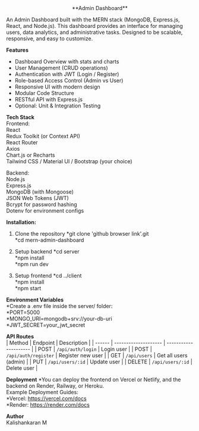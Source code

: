 <div align="center">**Admin Dashboard** </div>
 
An Admin Dashboard built with the MERN stack (MongoDB, Express.js, React, and Node.js). 
This dashboard provides an interface for managing users, data analytics, and administrative tasks. 
Designed to be scalable, responsive, and easy to customize.

**Features**

* Dashboard Overview with stats and charts
* User Management (CRUD operations)
* Authentication with JWT (Login / Register)
* Role-based Access Control (Admin vs User)
* Responsive UI with modern design
* Modular Code Structure
* RESTful API with Express.js
* Optional: Unit & Integration Testing

**Tech Stack**    
Frontend:  
React  
Redux Toolkit (or Context API)  
React Router  
Axios  
Chart.js or Recharts  
Tailwind CSS / Material UI / Bootstrap (your choice)  

Backend:  
Node.js  
Express.js  
MongoDB (with Mongoose)  
JSON Web Tokens (JWT)  
Bcrypt for password hashing  
Dotenv for environment configs  

**Installation:**
1. Clone the repository
*git clone 'github browser link'.git  
*cd mern-admin-dashboard  

2. Setup backend
*cd server  
*npm install  
*npm run dev  

3. Setup frontend
*cd ../client  
*npm install  
*npm start  

**Environment Variables**  
*Create a .env file inside the server/ folder:  
*PORT=5000  
*MONGO_URI=mongodb+srv://your-db-uri  
*JWT_SECRET=your_jwt_secret  

**API Routes**  
| Method | Endpoint             | Description           |
| ------ | -------------------- | --------------------- |
| POST   | `/api/auth/login`    | Login user            |
| POST   | `/api/auth/register` | Register new user     |
| GET    | `/api/users`         | Get all users (admin) |
| PUT    | `/api/users/:id`     | Update user           |
| DELETE | `/api/users/:id`     | Delete user           |

**Deployment**
*You can deploy the frontend on Vercel or Netlify, and the backend on Render, Railway, or Heroku.  
Example Deployment Guides:  
*Vercel: https://vercel.com/docs  
*Render: https://render.com/docs

**Author**   
Kalishankaran M  
